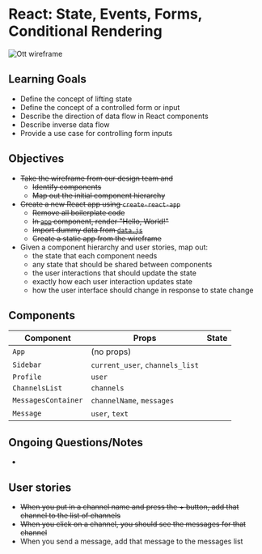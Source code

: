 # React: State, Events, Forms, Conditional Rendering

![Ott wireframe](ott-wireframe.png)

## Learning Goals

* Define the concept of lifting state
* Define the concept of a controlled form or input
* Describe the direction of data flow in React components
* Describe inverse data flow
* Provide a use case for controlling form inputs

## Objectives

- ~~Take the wireframe from our design team and~~
  - ~~Identify components~~
  - ~~Map out the initial component hierarchy~~
- ~~Create a new React app using `create-react-app`~~
  - ~~Remove all boilerplate code~~
  - ~~In [`app`](./ott/src/App.js) component, render "Hello, World!"~~
  - ~~Import dummy data from [`data.js`](./ott/src/data.js)~~
  - ~~Create a static app from the wireframe~~
- Given a component hierarchy and user stories, map out:
  - the state that each component needs
  - any state that should be shared between components
  - the user interactions that should update the state
  - exactly how each user interaction updates state
  - how the user interface should change in response to state change

## Components

|Component|Props|State|
|---|---|---|
|`App`|(no props)||
|`Sidebar`|`current_user`, `channels_list`||
|`Profile`|`user`||
|`ChannelsList`|`channels`||
|`MessagesContainer`|`channelName`, `messages`||
|`Message`|`user`, `text`||


## Ongoing Questions/Notes
*

## User stories

* ~~When you put in a channel name and press the + button, add that channel to the list of channels~~
* ~~When you click on a channel, you should see the messages for that channel~~
* When you send a message, add that message to the messages list
